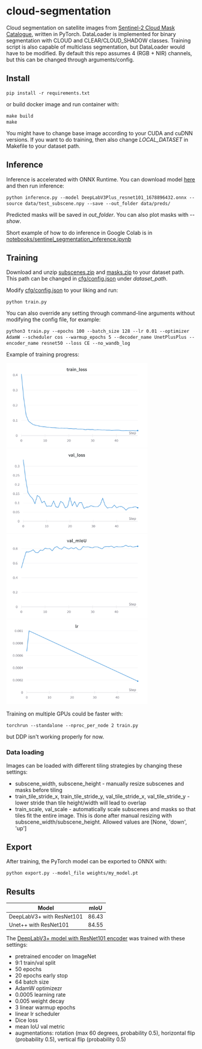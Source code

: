 # cloud-segmentation

Cloud segmentation on satellite images from [Sentinel-2 Cloud Mask Catalogue](https://zenodo.org/record/4172871), written in PyTorch. DataLoader is implemented for
binary segmentation with CLOUD and CLEAR/CLOUD_SHADOW classes. Training script is also capable of multiclass segmentation, but DataLoader would have to be modified.
By default this repo assumes 4 (RGB + NIR) channels, but this can be changed through arguments/config.


## Install

```
pip install -r requirements.txt
```

or build docker image and run container with:

```
make build
make
```
You might have to change base image according to your CUDA and cuDNN versions. If you want to do training, then also change *LOCAL_DATASET* in Makefile to your
dataset path.


## Inference

Inference is accelerated with ONNX Runtime. You can download model [here](https://drive.google.com/file/d/1HLpewT9vKwMc9Vy4IJ9f3OteqqAy_oi5/view?usp=share_link)
and then run inference:

```
python inference.py --model DeepLabV3Plus_resnet101_1678896432.onnx --source data/test_subscene.npy --save --out_folder data/preds/
```

Predicted masks will be saved in *out_folder*. You can also plot masks with *--show*. 

Short example of how to do inference in Google Colab is in 
[notebooks/sentinel_segmentation_inference.ipynb](https://github.com/phixerino/cloud-segmentation/blob/main/notebooks/sentinel_segmentation_inference.ipynb)


## Training
Download and unzip [subscenes.zip](https://zenodo.org/record/4172871/files/subscenes.zip?download=1) and
[masks.zip](https://zenodo.org/record/4172871/files/masks.zip?download=1) to your dataset path. This path can be changed in
[cfg/config.json](https://github.com/phixerino/cloud-segmentation/blob/main/cfg/config.json) under *dataset_path*.

Modify [cfg/config.json](https://github.com/phixerino/cloud-segmentation/blob/main/cfg/config.json) to your liking and run:
```
python train.py
```
You can also override any setting through command-line arguments without modifying the config file, for example:
```
python3 train.py --epochs 100 --batch_size 128 --lr 0.01 --optimizer AdamW --scheduler cos --warmup_epochs 5 --decoder_name UnetPlusPlus --encoder_name resnet50 --loss CE --no_wandb_log
```

Example of training progress:

<img src="https://github.com/phixerino/cloud-segmentation/blob/main/data/W%26B%20Chart%203_15_2023%2C%2010_21_04%20PM.png" width="375" height="225"> <img src="https://github.com/phixerino/cloud-segmentation/blob/main/data/W%26B%20Chart%203_15_2023%2C%2010_20_05%20PM.png" width="375" height="225"> <img src="https://github.com/phixerino/cloud-segmentation/blob/main/data/W%26B%20Chart%203_15_2023%2C%2010_20_19%20PM.png" width="375" height="225"> <img src="https://github.com/phixerino/cloud-segmentation/blob/main/data/W%26B%20Chart%203_15_2023%2C%2010_22_12%20PM.png" width="375" height="225">

Training on multiple GPUs could be faster with:
```
torchrun --standalone --nproc_per_node 2 train.py
```
but DDP isn't working properly for now.

### Data loading

Images can be loaded with different tiling strategies by changing these settings:
- subscene_width, subscene_height - manually resize subscenes and masks before tiling
- train_tile_stride_x, train_tile_stride_y, val_tile_stride_x, val_tile_stride_y - lower stride than tile height/width will lead to overlap
- train_scale, val_scale - automatically scale subscenes and masks so that tiles fit the entire image. This is done after manual resizing with subscene_width/subscene_height. Allowed values are [None, 'down', 'up']

## Export

After training, the PyTorch model can be exported to ONNX with:
```
python export.py --model_file weights/my_model.pt
```

## Results

| Model | mIoU |
| --- | --- |
| DeepLabV3+ with ResNet101 | 86.43 |
| Unet++ with ResNet101 | 84.55 |

The [DeepLabV3+ model with ResNet101 encoder](https://drive.google.com/file/d/1HLpewT9vKwMc9Vy4IJ9f3OteqqAy_oi5/view?usp=share_link) was trained with these settings:
- pretrained encoder on ImageNet
- 9:1 train/val split
- 50 epochs
- 20 epochs early stop
- 64 batch size
- AdamW optimizezr
- 0.0005 learning rate
- 0.005 weight decay
- 3 linear warmup epochs
- linear lr scheduler
- Dice loss
- mean IoU val metric
- augmentations: rotation (max 60 degrees, probability 0.5), horizontal flip (probability 0.5), vertical flip (probability 0.5)
